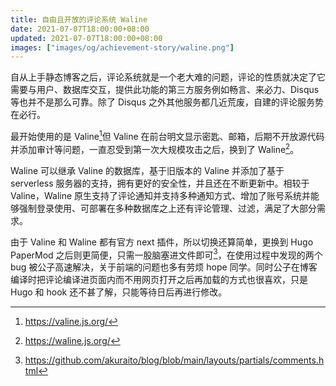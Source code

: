 ```yaml
---
title: 自由且开放的评论系统 Waline
date: 2021-07-07T18:00:00+08:00
updated: 2021-07-07T18:00:00+08:00
images: ["images/og/achievement-story/waline.png"]
---
```


自从上手静态博客之后，评论系统就是一个老大难的问题，评论的性质就决定了它需要与用户、数据库交互，提供此功能的第三方服务例如畅言、来必力、Disqus等也并不是那么可靠。除了 Disqus 之外其他服务都几近荒废，自建的评论服务势在必行。<!--more-->

最开始使用的是 Valine[^1]但 Valine 在前台明文显示密匙、邮箱，后期不开放源代码并添加审计等问题，一直忍受到第一次大规模攻击之后，换到了 Waline[^2]。

Waline 可以继承 Valine 的数据库，基于旧版本的 Valine 并添加了基于 serverless 服务器的支持，拥有更好的安全性，并且还在不断更新中。相较于 Valine，Waline 原生支持了评论通知并支持多种通知方式、增加了账号系统并能够强制登录使用、可部署在多种数据库之上还有评论管理、过滤，满足了大部分需求。

由于 Valine 和 Waline 都有官方 next 插件，所以切换还算简单，更换到 Hugo PaperMod 之后则更简便，只需一股脑塞进文件即可[^3]，在使用过程中发现的两个 bug 被公子高速解决，关于前端的问题也多有劳烦  hope 同学。同时公子在博客编译时把评论编译进页面内而不用网页打开之后再加载的方式也很喜欢，只是 Hugo 和 hook 还不甚了解，只能等待日后再进行修改。

[^1]:https://valine.js.org/
[^2]:https://waline.js.org/
[^3]:https://github.com/akuraito/blog/blob/main/layouts/partials/comments.html
